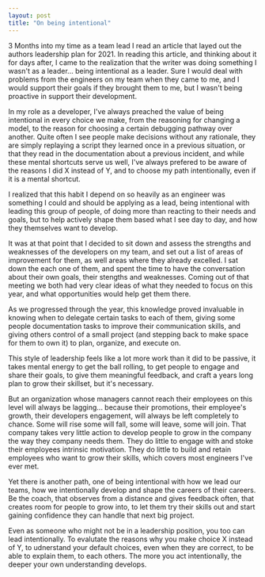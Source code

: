 ```yaml
---
layout: post
title: "On being intentional"
---
```


3 Months into my time as a team lead I read an article that layed out the authors leadership plan for 2021. In reading this article, and thinking about it for days after, I came to the realization that the writer was doing something I wasn't as a leader... being intentional as a leader. Sure I would deal with problems from the engineers on my team when they came to me, and I would support their goals if they brought them to me, but I wasn't being proactive in support their development.

In my role as a developer, I've always preached the value of being intentional in every choice we make, from the reasoning for changing a model, to the reason for choosing a certain debugging pathway over another. Quite often I see people make decisions without any rationale, they are simply replaying a script they learned once in a previous situation, or that they read in the documentation about a previous incident, and while these mental shortcuts serve us well, I've always prefered to be aware of the reasons I did X instead of Y, and to choose my path intentionally, even if it is a mental shortcut.

I realized that this habit I depend on so heavily as an engineer was something I could and should be applying as a lead, being intentional with leading this group of people, of doing more than reacting to their needs and goals, but to help actively shape them based what I see day to day, and how they themselves want to develop. 

It was at that point that I decided to sit down and assess the strengths and weaknesses of the developers on my team, and set out a list of areas of improvement for them, as well areas where they already excelled. I sat down the each one of them, and spent the time to have the conversation about their own goals, their stengths and weaknesses. Coming out of that meeting we both had very clear ideas of what they needed to focus on this year, and what opportunities would help get them there. 

As we progressed through the year, this knowledge proved invaluable in knowing when to delegate certain tasks to each of them, giving some people documentation tasks to improve their communication skills, and giving others control of a small project (and stepping back to make space for them to own it) to plan, organize, and execute on. 

This style of leadership feels like a lot more work than it did to be passive, it takes mental energy to get the ball rolling, to get people to engage and share their goals, to give them meaningful feedback, and craft a years long plan to grow their skillset, but it's necessary.

But an organization whose managers cannot reach their employees on this level will always be lagging... because their promotions, their employee's growth, their developers engagement, will always be left completely to chance. Some will rise some will fall, some will leave, some will join. That company takes very little action to develop people to grow in the company the way they company needs them. They do little to engage with and stoke their employees intrinsic motivation. They do little to build and retain employees who want to grow their skills, which covers most engineers I've ever met.

Yet there is another path, one of being intentional with how we lead our teams, how we intentionally develop and shape the careers of their careers. Be the coach, that observes from a distance and gives feedback often, that creates room for people to grow into, to let them try their skills out and start gaining confidence they can handle that next big project.

Even as someone who might not be in a leadership position, you too can lead intentionally. To evalutate the reasons why you make choice X instead of Y, to udnerstand your default choices, even when they are correct, to be able to explain them, to each others. The more you act intentionally, the deeper your own understanding develops.